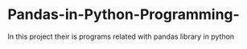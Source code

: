 # Pandas-in-Python-Programming-
In this project their is programs related with pandas library in python
